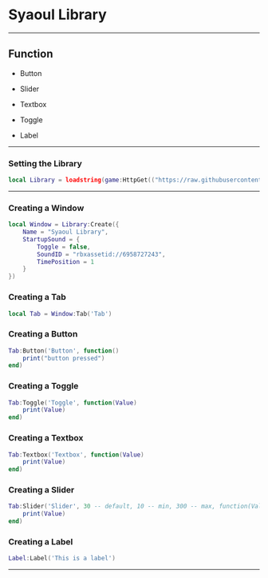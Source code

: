 # Syaoul Library

---

## Function

- Button

- Slider

- Textbox

- Toggle

- Label

---

### Setting the Library

```lua
local Library = loadstring(game:HttpGet(("https://raw.githubusercontent.com/Syaoul/Library/main/Syaoul-Gui")))()
```

---

### Creating a Window

```lua
local Window = Library:Create({
    Name = "Syaoul Library",
    StartupSound = {
        Toggle = false,
        SoundID = "rbxassetid://6958727243",
        TimePosition = 1
    }
})
```

### Creating a Tab

```lua
local Tab = Window:Tab('Tab')
```

### Creating a Button

```lua
Tab:Button('Button', function()
    print("button pressed")
end)
```

### Creating a Toggle

```lua
Tab:Toggle('Toggle', function(Value)
    print(Value)
end)
```

### Creating a Textbox

```lua
Tab:Textbox('Textbox', function(Value)
    print(Value)
end)
```

### Creating a Slider

```lua
Tab:Slider('Slider', 30 -- default, 10 -- min, 300 -- max, function(Value)
    print(Value)
end)
```

### Creating a Label
```lua
Label:Label('This is a label')
```

---
